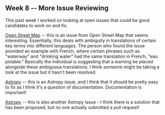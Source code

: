 ## Week 8 -- More Issue Reviewing

This past week I worked on looking at open issues that could be good candidates to work on and fix. 

[Open Street Map](https://github.com/openstreetmap/iD/issues/5323) -- this is an issue from Open Street Map that seems interesting. Essentially, 
this deals with ambiguity in translations of certain key terms into different languages. The person who found the issue provided an
example with French, where certain phrases such as "waterway" and "drinking water" had the same translation in French, "eau potable." 
Basically the individual is suggesting that a warning be placed alongside these ambiguous translations. I think someone might be
taking a look at the issue but it hasn't been resolved.

[Astropy](https://github.com/astropy/astropy/issues/7959) -- this is an Astropy issue, and I think that it should be pretty easy to fix as I think it's a question of documentation. Documentation is important! 

[Astropy](https://github.com/astropy/astropy/issues/8091) -- this is also another Astropy issue - I think there is a solution that has been proposed, but no one actually submitted a pull request!
